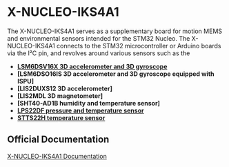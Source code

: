# X-NUCLEO-IKS4A1

The X-NUCLEO-IKS4A1 serves as a supplementary board for motion MEMS and environmental sensors intended for the STM32 Nucleo. The X-NUCLEO-IKS4A1 connects to the STM32 microcontroller or Arduino boards via the I²C pin, and revolves around various sensors such as the 

- **[LSM6DSV16X 3D accelerometer and 3D gyroscope](https://github.com/Perlatecnica/PLT_LSM6DSV16X)**
- **[LSM6DSO16IS 3D accelerometer and 3D gyroscope equipped with ISPU]**
- **[LIS2DUXS12 3D accelerometer]**
- **[LIS2MDL 3D magnetometer]**
- **[SHT40-AD1B humidity and temperature sensor]**
- **[LPS22DF pressure and temperature sensor](https://github.com/Perlatecnica/xNucleo-IKS4A1_LPS22DF_mbedOS_000-GetTemperature_GetPressure)**
- **[STTS22H temperature sensor](https://github.com/Perlatecnica/xNucleo-IKS4A1_STTS22H_mbedOS_000-GetTemperature)**

## Official Documentation
[X-NUCLEO-IKS4A1 Documentation](https://www.st.com/en/ecosystems/x-nucleo-iks4a1.html)



